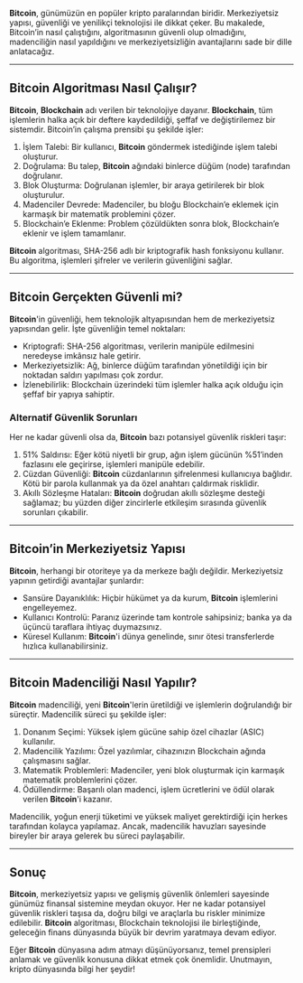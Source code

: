 <strong>Bitcoin</strong>, günümüzün en popüler kripto paralarından biridir. Merkeziyetsiz yapısı, güvenliği ve yenilikçi teknolojisi ile dikkat çeker. Bu makalede, Bitcoin’in nasıl çalıştığını, algoritmasının güvenli olup olmadığını, madenciliğin nasıl yapıldığını ve merkeziyetsizliğin avantajlarını sade bir dille anlatacağız.

---

## Bitcoin Algoritması Nasıl Çalışır?

<strong>Bitcoin</strong>, <strong>Blockchain</strong> adı verilen bir teknolojiye dayanır. <strong>Blockchain</strong>, tüm işlemlerin halka açık bir deftere kaydedildiği, şeffaf ve değiştirilemez bir sistemdir. Bitcoin’in çalışma prensibi şu şekilde işler:

1. İşlem Talebi: Bir kullanıcı, <strong>Bitcoin</strong> göndermek istediğinde işlem talebi oluşturur.
2. Doğrulama: Bu talep, <strong>Bitcoin</strong> ağındaki binlerce düğüm (node) tarafından doğrulanır.
3. Blok Oluşturma: Doğrulanan işlemler, bir araya getirilerek bir blok oluşturulur.
4. Madenciler Devrede: Madenciler, bu bloğu Blockchain’e eklemek için karmaşık bir matematik problemini çözer.
5. Blockchain’e Eklenme: Problem çözüldükten sonra blok, Blockchain’e eklenir ve işlem tamamlanır.

<strong>Bitcoin</strong> algoritması, SHA-256 adlı bir kriptografik hash fonksiyonu kullanır. Bu algoritma, işlemleri şifreler ve verilerin güvenliğini sağlar.

---

## Bitcoin Gerçekten Güvenli mi?

<strong>Bitcoin</strong>'in güvenliği, hem teknolojik altyapısından hem de merkeziyetsiz yapısından gelir. İşte güvenliğin temel noktaları:

- Kriptografi: SHA-256 algoritması, verilerin manipüle edilmesini neredeyse imkânsız hale getirir.
- Merkeziyetsizlik: Ağ, binlerce düğüm tarafından yönetildiği için bir noktadan saldırı yapılması çok zordur.
- İzlenebilirlik: Blockchain üzerindeki tüm işlemler halka açık olduğu için şeffaf bir yapıya sahiptir.

### Alternatif Güvenlik Sorunları
Her ne kadar güvenli olsa da, <strong>Bitcoin</strong> bazı potansiyel güvenlik riskleri taşır:

1. 51% Saldırısı: Eğer kötü niyetli bir grup, ağın işlem gücünün %51’inden fazlasını ele geçirirse, işlemleri manipüle edebilir.
2. Cüzdan Güvenliği: <strong>Bitcoin</strong> cüzdanlarının şifrelenmesi kullanıcıya bağlıdır. Kötü bir parola kullanmak ya da özel anahtarı çaldırmak risklidir.
3. Akıllı Sözleşme Hataları: <strong>Bitcoin</strong> doğrudan akıllı sözleşme desteği sağlamaz; bu yüzden diğer zincirlerle etkileşim sırasında güvenlik sorunları çıkabilir.

---

## Bitcoin’in Merkeziyetsiz Yapısı

<strong>Bitcoin</strong>, herhangi bir otoriteye ya da merkeze bağlı değildir. Merkeziyetsiz yapının getirdiği avantajlar şunlardır:

- Sansüre Dayanıklılık: Hiçbir hükümet ya da kurum, <strong>Bitcoin</strong> işlemlerini engelleyemez.
- Kullanıcı Kontrolü: Paranız üzerinde tam kontrole sahipsiniz; banka ya da üçüncü taraflara ihtiyaç duymazsınız.
- Küresel Kullanım: <strong>Bitcoin</strong>'i dünya genelinde, sınır ötesi transferlerde hızlıca kullanabilirsiniz.

---

## Bitcoin Madenciliği Nasıl Yapılır?

<strong>Bitcoin</strong> madenciliği, yeni <strong>Bitcoin</strong>'lerin üretildiği ve işlemlerin doğrulandığı bir süreçtir. Madencilik süreci şu şekilde işler:

1. Donanım Seçimi: Yüksek işlem gücüne sahip özel cihazlar (ASIC) kullanılır.
2. Madencilik Yazılımı: Özel yazılımlar, cihazınızın Blockchain ağında çalışmasını sağlar.
3. Matematik Problemleri: Madenciler, yeni blok oluşturmak için karmaşık matematik problemlerini çözer.
4. Ödüllendirme: Başarılı olan madenci, işlem ücretlerini ve ödül olarak verilen <strong>Bitcoin</strong>'i kazanır.

Madencilik, yoğun enerji tüketimi ve yüksek maliyet gerektirdiği için herkes tarafından kolayca yapılamaz. Ancak, madencilik havuzları sayesinde bireyler bir araya gelerek bu süreci paylaşabilir.

---

## Sonuç

<strong>Bitcoin</strong>, merkeziyetsiz yapısı ve gelişmiş güvenlik önlemleri sayesinde günümüz finansal sistemine meydan okuyor. Her ne kadar potansiyel güvenlik riskleri taşısa da, doğru bilgi ve araçlarla bu riskler minimize edilebilir. <strong>Bitcoin</strong> algoritması, Blockchain teknolojisi ile birleştiğinde, geleceğin finans dünyasında büyük bir devrim yaratmaya devam ediyor.

Eğer <strong>Bitcoin</strong> dünyasına adım atmayı düşünüyorsanız, temel prensipleri anlamak ve güvenlik konusuna dikkat etmek çok önemlidir. Unutmayın, kripto dünyasında bilgi her şeydir!

